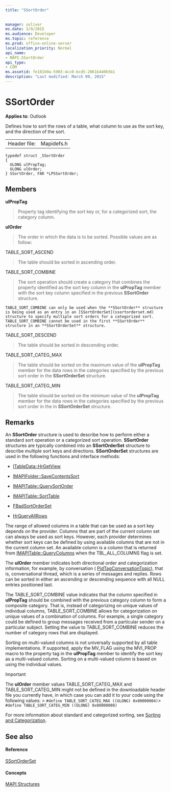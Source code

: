 ```yaml
---
title: "SSortOrder"
 
 
manager: soliver
ms.date: 3/9/2015
ms.audience: Developer
ms.topic: reference
ms.prod: office-online-server
localization_priority: Normal
api_name:
- MAPI.SSortOrder
api_type:
- COM
ms.assetid: fe181b9a-5903-4cc0-bcd5-2061b440b5b1
description: "Last modified: March 09, 2015"
---
```


# SSortOrder

  
  
**Applies to**: Outlook 
  
Defines how to sort the rows of a table, what column to use as the sort key, and the direction of the sort. 
  
|||
|:-----|:-----|
|Header file:  <br/> |Mapidefs.h  <br/> |
   
```
typedef struct _SSortOrder
{
  ULONG ulPropTag;
  ULONG ulOrder;
} SSortOrder, FAR *LPSSortOrder;

```

## Members

 **ulPropTag**
  
> Property tag identifying the sort key or, for a categorized sort, the category column.
    
 **ulOrder**
  
> The order in which the data is to be sorted. Possible values are as follow:
    
TABLE_SORT_ASCEND 
  
> The table should be sorted in ascending order.
    
TABLE_SORT_COMBINE 
  
> The sort operation should create a category that combines the property identified as the sort key column in the **ulPropTag** member with the sort key column specified in the previous **SSortOrder** structure. 
    
    TABLE_SORT_COMBINE can only be used when the **SSortOrder** structure is being used as an entry in an [SSortOrderSet](ssortorderset.md) structure to specify multiple sort orders for a categorized sort. TABLE_SORT_COMBINE cannot be used in the first **SSortOrder** structure in an **SSortOrderSet** structure. 
    
TABLE_SORT_DESCEND 
  
> The table should be sorted in descending order.
    
TABLE_SORT_CATEG_MAX
  
> The table should be sorted on the maximum value of the **ulPropTag** member for the data rows in the categories specified by the previous sort order in the **SSortOrderSet** structure. 
    
TABLE_SORT_CATEG_MIN
  
> The table should be sorted on the minimum value of the **ulPropTag** member for the data rows in the categories specified by the previous sort order in the in **SSortOrderSet** structure. 
    
## Remarks

An **SSortOrder** structure is used to describe how to perform either a standard sort operation or a categorized sort operation. **SSortOrder** structures are typically combined into an **SSortOrderSet** structure to describe multiple sort keys and directions. **SSortOrderSet** structures are used in the following functions and interface methods: 
  
- [ITableData::HrGetView](itabledata-hrgetview.md)
    
- [IMAPIFolder::SaveContentsSort](imapifolder-savecontentssort.md)
    
- [IMAPITable::QuerySortOrder](imapitable-querysortorder.md)
    
- [IMAPITable::SortTable](imapitable-sorttable.md)
    
- [FBadSortOrderSet](fbadsortorderset.md)
    
- [HrQueryAllRows](hrqueryallrows.md)
    
The range of allowed columns in a table that can be used as a sort key depends on the provider. Columns that are part of the current column set can always be used as sort keys. However, each provider determines whether sort keys can be defined by using available columns that are not in the current column set. An available column is a column that is returned from [IMAPITable::QueryColumns](imapitable-querycolumns.md) when the TBL_ALL_COLUMNS flag is set. 
  
The **ulOrder** member indicates both directional order and categorization information, for example, by conversation ( [PidTagConversationTopic](pidtagconversationtopic-canonical-property.md)), that is, conversational thread, which is a series of messages and replies. Rows can be sorted in either an ascending or descending sequence with all NULL entries positioned last. 
  
The TABLE_SORT_COMBINE value indicates that the column specified in **ulPropTag** should be combined with the previous category column to form a composite category. That is, instead of categorizing on unique values of individual columns, TABLE_SORT_COMBINE allows for categorization on unique values of a combination of columns. For example, a single category could be defined to group messages received from a particular sender on a particular subject. Setting the value to TABLE_SORT_COMBINE reduces the number of category rows that are displayed. 
  
Sorting on multi-valued columns is not universally supported by all table implementations. If supported, apply the MV_FLAG using the MVI_PROP macro to the property tag in the **ulPropTag** member to identify the sort key as a multi-valued column. Sorting on a multi-valued column is based on using the individual values. 
  
> [!IMPORTANT]
> The **ulOrder** member values TABLE_SORT_CATEG_MAX and TABLE_SORT_CATEG_MIN might not be defined in the downloadable header file you currently have, in which case you can add it to your code using the following values: >  `#define TABLE_SORT_CATEG_MAX ((ULONG) 0x00000004)`>  `#define TABLE_SORT_CATEG_MIN ((ULONG) 0x00000008)`
  
For more information about standard and categorized sorting, see [Sorting and Categorization](sorting-and-categorization.md). 
  
## See also

#### Reference

[SSortOrderSet](ssortorderset.md)
#### Concepts

[MAPI Structures](mapi-structures.md)

